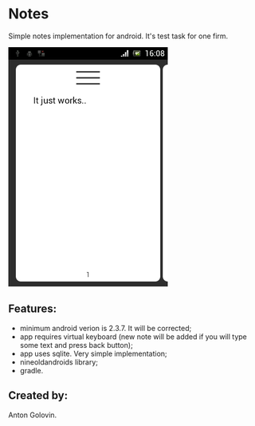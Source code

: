 # Notes #

Simple notes implementation for android. It's test task for one firm.

![](screenshot.png)

Features:
---
- minimum android verion is 2.3.7. It will be corrected;
- app requires virtual keyboard (new note will be added if you will type some text and press back button);
- app uses sqlite. Very simple implementation;
- nineoldandroids library;
- gradle.

Created by:
--- 
Anton Golovin.